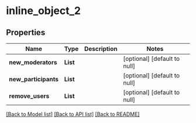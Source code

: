 # inline_object_2
## Properties

Name | Type | Description | Notes
------------ | ------------- | ------------- | -------------
**new\_moderators** | **List** |  | [optional] [default to null]
**new\_participants** | **List** |  | [optional] [default to null]
**remove\_users** | **List** |  | [optional] [default to null]

[[Back to Model list]](../README.md#documentation-for-models) [[Back to API list]](../README.md#documentation-for-api-endpoints) [[Back to README]](../README.md)

